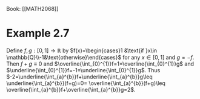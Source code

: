 Book: [[MATH2068]]
# Example 2.7
Define $f,g:[0,1]\to \mathbb{R}$ by
$f(x)=\begin{cases}1 &\text{if }x\in \mathbb{Q}\\-1&\text{otherwise}\end{cases}$ for any $x\in[0,1]$ and $g=-f$.
Then $f+g \equiv 0$ and $\overline{\int_{0}^{1}}f=1=\overline{\int_{0}^{1}}g$ and $\underline{\int_{0}^{1}}f=-1=\underline{\int_{0}^{1}}g$.
Thus $-2=\underline{\int_{a}^{b}}f+\underline{\int_{a}^{b}}g\leq \underline{\int_{a}^{b}}(f+g)=0= \overline{\int_{a}^{b}}(f+g)\leq \overline{\int_{a}^{b}}f+\overline{\int_{a}^{b}}g=2$.